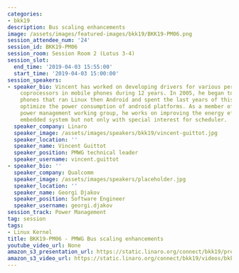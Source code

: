 ```yaml
---
categories:
- bkk19
description: Bus scaling enhancements
image: /assets/images/featured-images/bkk19/BKK19-PM06.png
session_attendee_num: '24'
session_id: BKK19-PM06
session_room: Session Room 2 (Lotus 3-4)
session_slot:
  end_time: '2019-04-03 15:55:00'
  start_time: '2019-04-03 15:00:00'
session_speakers:
- speaker_bio: Vincent has worked on developing drivers for various peripherals and
    coprocessors in mobile phones during 12 years. In 2005, he began to focus on mobile
    phones that ran Linux then Android and spent the last years of this period to
    optimize the power consumption of android platforms. As a member of the Linaro
    power management working group, he works on improving the energy efficiency of
    embedded system but not only with special interest for scheduler.
  speaker_company: Linaro
  speaker_image: /assets/images/speakers/bkk19/vincent-guittot.jpg
  speaker_location: ''
  speaker_name: Vincent Guittot
  speaker_position: PMWG technical leader
  speaker_username: vincent.guittot
- speaker_bio: ''
  speaker_company: Qualcomm
  speaker_image: /assets/images/speakers/placeholder.jpg
  speaker_location: ''
  speaker_name: Georgi Djakov
  speaker_position: Software Engineer
  speaker_username: georgi.djakov
session_track: Power Management
tag: session
tags:
- Linux Kernel
title: BKK19-PM06 - PMWG Bus scaling enhancements
youtube_video_url: None
amazon_s3_presentation_url: https://static.linaro.org/connect/bkk19/presentations/bkk19-pm06.pdf
amazon_s3_video_url: https://static.linaro.org/connect/bkk19/videos/bkk19-pm06.mp4
---
```

